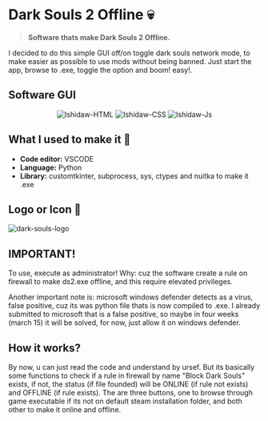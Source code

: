 # Dark Souls 2 Offline 💀
> **Software thats make Dark Souls 2 Offline.**

I decided to do this simple GUI off/on toggle dark souls network mode, to make easier as possible to use mods without being banned. Just start the app, browse to .exe, toggle the option and boom! easy!.

## Software GUI
<div align="center">
  <img alt="Ishidaw-HTML" src="https://github.com/Ishidawg/Dark-SoulsII-Offline/blob/main/images/Capture1.PNG?raw=true">
  <img alt="Ishidaw-CSS" src="https://github.com/Ishidawg/Dark-SoulsII-Offline/blob/main/images/Capture2.PNG?raw=true">
  <img alt="Ishidaw-Js" src="https://github.com/Ishidawg/Dark-SoulsII-Offline/blob/main/images/Capture3.PNG?raw=true">
</div>

## What I used to make it 📑
- **Code editor:** VSCODE
- **Language:** Python
- **Library:** customtkinter, subprocess, sys, ctypes and nuitka to make it .exe

## Logo or Icon 🎨
![dark-souls-logo](https://github.com/Ishidawg/Dark-SoulsII-Offline/blob/main/images/icon.png?raw=true)

## IMPORTANT!
To use, execute as administrator!
Why: cuz the software create a rule on firewall to make ds2.exe offline, and this require elevated privileges.

Another important note is: microsoft windows defender detects as a virus, false positive, cuz its was python file thats is now compiled to .exe.
I already submitted to microsoft that is a false positive, so maybe in four weeks (march 15) it will be solved, for now, just allow it on windows defender.

## How it works?
By now, u can just read the code and understand by ursef. But its basically some functions to check if a rule in firewall by name "Block Dark Souls" exists, if not, the status (if file founded) will be ONLINE (if rule not exists) and OFFLINE (if rule exists). The are three buttons, one to browse through game executable if its not on default steam installation folder, and both other to make it online and offline.
